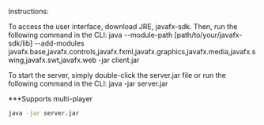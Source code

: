 Instructions:

To access the user interface, download JRE, javafx-sdk. Then, run the following command in the CLI: java --module-path [path/to/your/javafx-sdk/lib] --add-modules javafx.base,javafx.controls,javafx.fxml,javafx.graphics,javafx.media,javafx.swing,javafx.swt,javafx.web -jar client.jar

To start the server, simply double-click the server.jar file or run the following command in the CLI: java -jar server.jar

***Supports multi-player

```cmd
java -jar server.jar
